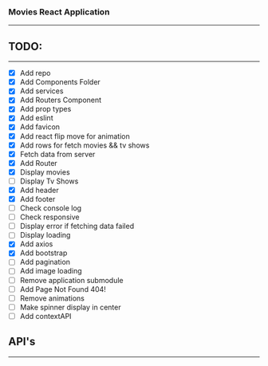 ### Movies React Application
----

## TODO:
----

* [x] Add repo
* [x] Add Components Folder
* [x] Add services
* [x] Add Routers Component
* [x] Add prop types
* [x] Add eslint
* [x] Add favicon
* [x] Add react flip move for animation
* [X] Add rows for fetch movies && tv shows
* [X] Fetch data from server
* [x] Add Router
* [X] Display movies
* [ ] Display Tv Shows
* [x] Add header
* [x] Add footer
* [ ] Check console log
* [ ] Check responsive
* [ ] Display error if fetching data failed
* [ ] Display loading
* [x] Add axios
* [x] Add bootstrap
* [ ] Add pagination
* [ ] Add image loading
* [ ] Remove application submodule
* [ ] Add Page Not Found 404!
* [ ] Remove animations
* [ ] Make spinner display in center
* [ ] Add contextAPI

## API's
----

